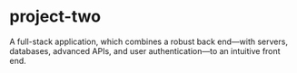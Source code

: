 # project-two

A full-stack application, which combines a robust back end—with servers, databases, advanced APIs, and user authentication—to an intuitive front end.
